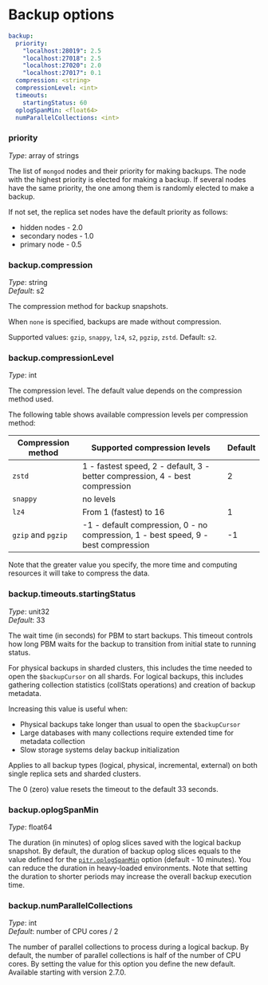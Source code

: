 # Backup options

```yaml
backup:
  priority:
    "localhost:28019": 2.5
    "localhost:27018": 2.5
    "localhost:27020": 2.0
    "localhost:27017": 0.1
  compression: <string>
  compressionLevel: <int>
  timeouts:
    startingStatus: 60
  oplogSpanMin: <float64>
  numParallelCollections: <int>
```

### priority

*Type*: array of strings

The list of `mongod` nodes and their priority for making backups. The node with the highest priority is elected for making a backup. If several nodes have the same priority, the one among them is randomly elected to make a backup.

If not set, the replica set nodes have the default priority as follows:

* hidden nodes - 2.0
* secondary nodes - 1.0
* primary node - 0.5

### backup.compression

*Type*: string <br>
*Default*: s2

The compression method for backup snapshots. 

When `none` is specified, backups are made without compression.

Supported values: `gzip`, `snappy`, `lz4`, `s2`, `pgzip`, `zstd`. Default: `s2`.

<!-- backup-compression-level: -->
### backup.compressionLevel

*Type*: int

The compression level. The default value depends on the compression method used. 

The following table shows available compression levels per compression method:

| Compression method   | Supported compression levels | Default
| ------------------   | ---------------------------- | ----------
| `zstd`               | 1 - fastest speed, 2 - default, 3 - better compression, 4 - best compression | 2
| `snappy`             | no levels|
| `lz4`                | From 1 (fastest) to 16 | 1
| `gzip` and `pgzip`   | -1 - default compression, 0 - no compression, 1 - best speed, 9 - best compression| -1

Note that the greater value you specify, the more time and computing resources it will take to compress the data.

### backup.timeouts.startingStatus

*Type*: unit32 <br>
*Default*: 33

The wait time (in seconds) for PBM to start backups. This timeout controls how long PBM waits for the backup to transition from initial state to running status.

  For physical backups in sharded clusters, this includes the time needed to open the `$backupCursor` on all shards. For logical backups, this includes gathering collection statistics
   (collStats operations) and creation of backup metadata.

  Increasing this value is useful when:
  
  - Physical backups take longer than usual to open the `$backupCursor`
  - Large databases with many collections require extended time for metadata collection
  - Slow storage systems delay backup initialization

  Applies to all backup types (logical, physical, incremental, external) on both single replica sets and sharded clusters.

  The 0 (zero) value resets the timeout to the default 33 seconds.

### backup.oplogSpanMin

*Type*: float64 <br>

The duration (in minutes) of oplog slices saved with the logical backup snapshot. By default, the duration of backup oplog slices equals to the value defined for the [`pitr.oplogSpanMin`](pitr-options.md#pitroplogspanmin) option (default - 10 minutes). You can reduce the duration in heavy-loaded environments. Note that setting the duration to shorter periods may increase the overall backup execution time. 

### backup.numParallelCollections

*Type*: int <br>
*Default*: number of CPU cores / 2

The number of parallel collections to process during a logical backup. By default, the number of parallel collections is half of the number of CPU cores. By setting the value for this option you define the new default.
Available starting with version 2.7.0.

